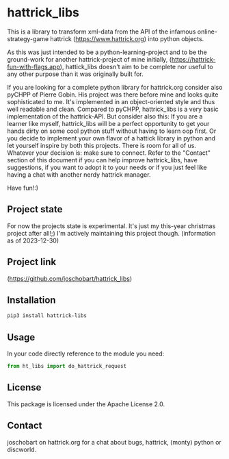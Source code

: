 # hattrick_libs

This is a library to transform xml-data from the API of the infamous online-strategy-game hattrick (https://www.hattrick.org) into python objects.

As this was just intended to be a python-learning-project and to be the ground-work for another hattrick-project of mine initially,
(https://hattrick-fun-with-flags.app), hattick_libs doesn't aim to be complete nor useful to any other purpose than it was originally built for.

If you are looking for a complete python library for hattrick.org consider also pyCHPP of Pierre Gobin. His project was there before mine and 
looks quite sophisticated to me. It's implemented in an object-oriented style and thus well readable and clean. Compared to pyCHPP, hattrick_libs is a 
very basic implementation of the hattrick-API. But consider also this: If you are a learner like myself, hattrick_libs will be a perfect opportunity
to get your hands dirty on some cool python stuff without having to learn oop first. Or you decide to implement your own flavor of a hattick library 
in python and let yourself inspire by both this projects. There is room for all of us. Whatever your decision is: make sure to connect. Refer to the
"Contact" section of this document if you can help improve hattrick_libs, have suggestions, if you want to adopt it to your needs or if you just feel 
like having a chat with another nerdy hattrick manager.

Have fun!:)

## Project state
For now the projects state is experimental. It's just my this-year christmas project after all!;) I'm actively maintaining this project though.
(information as of 2023-12-30)

## Project link
(https://github.com/joschobart/hattrick_libs)

## Installation
```bash
pip3 install hattrick-libs 
```

## Usage
In your code directly reference to the module you need:
```python
from ht_libs import do_hattrick_request
```

## License
This package is licensed under the Apache License 2.0.

## Contact
joschobart on hattrick.org for a chat about bugs, hattrick, (monty) python or discworld.